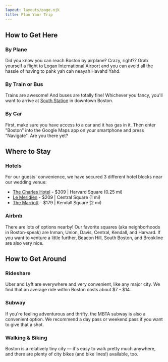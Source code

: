 ```yaml
---
layout: layouts/page.njk
title: Plan Your Trip
---
```

## How to Get Here

### By Plane

Did you know you can reach Boston by airplane? Crazy, right?? Grab yourself a flight to [Logan International Airport](http://www.massport.com/logan-airport/) and you can avoid all the hassle of having to pahk yah cah neayah Havahd Yahd.

### By Train or Bus

Trains are awesome! And buses are totally fine! Whichever you fancy, you'll want to arrive at [South Station](https://www.south-station.net/) in downtown Boston. 

### By Car

First, make sure you have access to a car and it has gas in it. Then enter "Boston" into the Google Maps app on your smartphone and press "Navigate". Are you there yet?

## Where to Stay

### Hotels

For our guests' convenience, we have secured 3 different hotel blocks near our wedding venue:

* [The Charles Hotel](https://goo.gl/maps/h4Y6Hsb5WNZ6CJQ56) - $309 | Harvard Square (0.25 mi)
* [Le Meridien](https://goo.gl/maps/Bs52XamKjugYJxyU6) - $209 | Central Square (1 mi)
* [The Marriott](https://goo.gl/maps/KJxcu23ywJZvkWKc7) - $179 | Kendall Square (2 mi)

### Airbnb

There are lots of options nearby! Our favorite squares (aka neighborhoods in Boston-speak) are Inman, Union, Davis, Central, Kendall, and Harvard. If you want to venture a little further, Beacon Hill, South Boston, and Brookline are also very nice.

## How to Get Around

### Rideshare

Uber and Lyft are everywhere and very convenient, like any major city. We find that an average ride within Boston costs about $7 - $14.

### Subway

If you're feeling adventurous and thrifty, the MBTA subway is also a convenient option. We recommend a day pass or weekend pass if you want to give that a shot.

### Walking & Biking

Boston is a relatively tiny city — it's easy to walk pretty much anywhere, and there are plenty of city bikes (and bike lines!) available, too.
